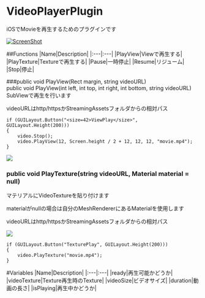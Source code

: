 VideoPlayerPlugin
===========

iOSでMovieを再生するためのプラグインです

[![ScreenShot](https://dl.dropboxusercontent.com/u/153254465/%E7%94%BB%E5%83%8F%E3%81%A8%E3%81%8B/Screen%20Shot%202013-08-09%20at%202.14.26.png)](http://youtu.be/SXHp_ztFksM)

##Functions
|Name|Description|
|:---|:---|
|PlayView|Viewで再生する|
|PlayTexture|Textureで再生する|
|Pause|一時停止|
|Resume|リジューム|
|Stop|停止|


###public void PlayView(Rect margin, string videoURL)</br>public void PlayView(int left, int top, int right, int bottom, string videoURL)
SubViewで再生を行います

videoURLはhttp/httpsかStreamingAssetsフォルダからの相対パス

```
if (GUILayout.Button("<size=42>ViewPlay</size>", GUILayout.Height(200)))
{
    video.Stop();
    video.PlayView(12, Screen.height / 2 + 12, 12, 12, "movie.mp4");
}
```


![](https://dl.dropboxusercontent.com/u/153254465/%E7%94%BB%E5%83%8F%E3%81%A8%E3%81%8B/2013-08-08%2023.34.31.png)

### public void PlayTexture(string videoURL, Material material = null)
マテリアルにVideoTextureを貼り付けます

materialがnullの場合は自分のMeshRendererにあるMaterialを使用します

videoURLはhttp/httpsかStreamingAssetsフォルダからの相対パス

![](https://dl.dropboxusercontent.com/u/153254465/%E7%94%BB%E5%83%8F%E3%81%A8%E3%81%8B/2013-08-08%2023.34.36.png)

```
if (GUILayout.Button("TexturePlay", GUILayout.Height(200)))
{
    video.PlayTexture("movie.mp4");
}
```

#Variables
|Name|Description|
|:---|:---|
|ready|再生可能かどうか|
|videoTexture|Texture再生時のTexture|
|videoSize|ビデオサイズ|
|duration|動画の長さ|
|isPlaying|再生中かどうか|





